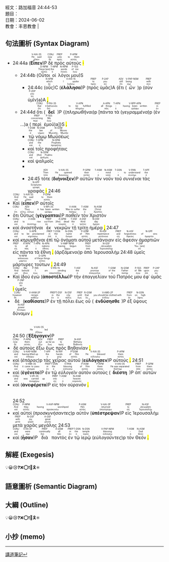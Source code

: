 經文：路加福音 24:44-53    
題目：   
日期：2024-06-02   
教會：丰恩教會 |   

## 句法圖析 (Syntax Diagram)

- 24:44a (<RUBY><ruby><ruby><strong><strong>Εἶπεν</strong></strong><rt>εἶπον</rt></ruby><rt>He said</rt></ruby><rt>V-AAI-3S</rt></RUBY>)P <RUBY><ruby><ruby>δὲ<rt>δέ</rt></ruby><rt>now</rt></ruby><rt>CONJ</rt></RUBY> <RUBY><ruby><ruby>πρὸς<rt>πρός</rt></ruby><rt>unto</rt></ruby><rt>PREP</rt></RUBY> <RUBY><ruby><ruby>αὐτούς<rt>αὐτός</rt></ruby><rt>to them</rt></ruby><rt>P-APM</rt></RUBY> <mark class="pm">·</mark> 
	- 24:44b (<RUBY><ruby><ruby>Οὗτοι<rt>οὗτος</rt></ruby><rt>These [are]</rt></ruby><rt>D-NPM</rt></RUBY> <RUBY><ruby><ruby>οἱ<rt>ὁ</rt></ruby><rt>the</rt></ruby><rt>T-NPM</rt></RUBY> <RUBY><ruby><ruby>λόγοι<rt>λόγος</rt></ruby><rt>words</rt></ruby><rt>N-NPM</rt></RUBY> <RUBY><ruby><ruby>μου<rt>ἐγώ</rt></ruby><rt>of me</rt></ruby><rt>P-1GS</rt></RUBY>)S 
		- 24:44c (<RUBY><ruby><ruby>οὓς<rt>ὅς</rt></ruby><rt>which</rt></ruby><rt>R-APM</rt></RUBY>)C (<RUBY><ruby><ruby><strong><strong>ἐλάλησα</strong></strong><rt>λαλέω</rt></ruby><rt>I spoke</rt></ruby><rt>V-AAI-1S</rt></RUBY>)P (<RUBY><ruby><ruby>πρὸς<rt>πρός</rt></ruby><rt>to</rt></ruby><rt>PREP</rt></RUBY> <RUBY><ruby><ruby>ὑμᾶς<rt>σύ</rt></ruby><rt>you</rt></ruby><rt>P-2AP</rt></RUBY>)A {<RUBY><ruby><ruby>ἔτι<rt>ἔτι</rt></ruby><rt>still</rt></ruby><rt>ADV</rt></RUBY> (<RUBY><ruby><ruby><em><em>ὢν</em></em><rt>εἰμί</rt></ruby><rt>being</rt></ruby><rt>V-PAP-NSM</rt></RUBY>)p (<RUBY><ruby><ruby>σὺν<rt>σύν</rt></ruby><rt>with</rt></ruby><rt>PREP</rt></RUBY> <RUBY><ruby><ruby>ὑμῖν<rt>σύ</rt></ruby><rt>you</rt></ruby><rt>P-2DP</rt></RUBY>)a}A <mark class="pm">,</mark>
	- 24:44d <RUBY><ruby><ruby>ὅτι<rt>ὅτι</rt></ruby><rt>that</rt></ruby><rt>CONJ</rt></RUBY> (<RUBY><ruby><ruby><strong><strong>δεῖ</strong></strong><rt>δεῖ</rt></ruby><rt>it behooves</rt></ruby><rt>V-PAI-3S</rt></RUBY>)P {(<RUBY><ruby><ruby><em>πληρωθῆναι</em><rt>πληρόω</rt></ruby><rt>to be fulfilled</rt></ruby><rt>V-APN</rt></RUBY>)p [<RUBY><ruby><ruby>πάντα<rt>πᾶς</rt></ruby><rt>all things</rt></ruby><rt>A-APN</rt></RUBY> <RUBY><ruby><ruby>τὰ<rt>ὁ</rt></ruby><rt>-</rt></ruby><rt>T-APN</rt></RUBY> (<RUBY><ruby><ruby><em><em>γεγραμμένα</em></em><rt>γράφω</rt></ruby><rt>having been written</rt></ruby><rt>V-RPP-APN</rt></RUBY>)p (<RUBY><ruby><ruby>ἐν<rt>ἐν</rt></ruby><rt>in</rt></ruby><rt>PREP</rt></RUBY> ...)a (<RUBY><ruby><ruby>περὶ<rt>περί</rt></ruby><rt>concerning</rt></ruby><rt>PREP</rt></RUBY> <RUBY><ruby><ruby>ἐμοῦ<rt>ἐγώ</rt></ruby><rt>Me</rt></ruby><rt>P-1GS</rt></RUBY>)a]}S <mark class="pm">.</mark> 
		- <RUBY><ruby><ruby>τῷ<rt>ὁ</rt></ruby><rt>the</rt></ruby><rt>T-DSM</rt></RUBY> <RUBY><ruby><ruby>νόμῳ<rt>νόμος</rt></ruby><rt>law</rt></ruby><rt>N-DSM</rt></RUBY> <RUBY><ruby><ruby>Μωϋσέως<rt>Μωϋσῆς, Μωσῆς</rt></ruby><rt>of Moses</rt></ruby><rt>N-GSM</rt></RUBY>
		- <RUBY><ruby><ruby>καὶ<rt>καί</rt></ruby><rt>and</rt></ruby><rt>CONJ</rt></RUBY> <RUBY><ruby><ruby>τοῖς<rt>ὁ</rt></ruby><rt>the</rt></ruby><rt>T-DPM</rt></RUBY> <RUBY><ruby><ruby>προφήταις<rt>προφήτης</rt></ruby><rt>Prophets</rt></ruby><rt>N-DPM</rt></RUBY>
		- <RUBY><ruby><ruby>καὶ<rt>καί</rt></ruby><rt>and</rt></ruby><rt>CONJ</rt></RUBY> <RUBY><ruby><ruby>ψαλμοῖς<rt>ψαλμός</rt></ruby><rt>[the] Psalms</rt></ruby><rt>N-DPM</rt></RUBY> 
		- 
		- 24:45 <RUBY><ruby><ruby>τότε<rt>τότε</rt></ruby><rt>Then</rt></ruby><rt>ADV</rt></RUBY> (<RUBY><ruby><ruby><strong><strong>διήνοιξεν</strong></strong><rt>διανοίγω</rt></ruby><rt>He opened</rt></ruby><rt>V-AAI-3S</rt></RUBY>)P <RUBY><ruby><ruby>αὐτῶν<rt>αὐτός</rt></ruby><rt>their</rt></ruby><rt>P-GPM</rt></RUBY> <RUBY><ruby><ruby>τὸν<rt>ὁ</rt></ruby><rt>-</rt></ruby><rt>T-ASM</rt></RUBY> <RUBY><ruby><ruby>νοῦν<rt>νοῦς</rt></ruby><rt>mind</rt></ruby><rt>N-ASM</rt></RUBY> <RUBY><ruby><ruby>τοῦ<rt>ὁ</rt></ruby><rt>-</rt></ruby><rt>T-GSN</rt></RUBY> <RUBY><ruby><ruby><em>συνιέναι</em><rt>συνίημι</rt></ruby><rt>to understand</rt></ruby><rt>V-PAN</rt></RUBY> <RUBY><ruby><ruby>τὰς<rt>ὁ</rt></ruby><rt>the</rt></ruby><rt>T-APF</rt></RUBY> <RUBY><ruby><ruby>γραφάς<rt>γραφή</rt></ruby><rt>Scriptures</rt></ruby><rt>N-APF</rt></RUBY> <mark class="pm">·</mark> 24:46
- <RUBY><ruby><ruby>Καὶ<rt>καί</rt></ruby><rt>And</rt></ruby><rt>CONJ</rt></RUBY> (<RUBY><ruby><ruby><strong><strong>εἶπεν</strong></strong><rt>εἶπον</rt></ruby><rt>He said</rt></ruby><rt>V-AAI-3S</rt></RUBY>)P <RUBY><ruby><ruby>αὐτοῖς<rt>αὐτός</rt></ruby><rt>to them</rt></ruby><rt>P-DPM</rt></RUBY>
- <RUBY><ruby><ruby>ὅτι<rt>ὅτι</rt></ruby><rt>-</rt></ruby><rt>CONJ</rt></RUBY> <RUBY><ruby><ruby>Οὕτως<rt>οὕτω, οὕτως</rt></ruby><rt>Thus</rt></ruby><rt>ADV</rt></RUBY> (<RUBY><ruby><ruby><strong><strong>γέγραπται</strong></strong><rt>γράφω</rt></ruby><rt>it has been written</rt></ruby><rt>V-RPI-3S</rt></RUBY>)P <RUBY><ruby><ruby><em>παθεῖν</em><rt>πάσχω</rt></ruby><rt>Was to suffer</rt></ruby><rt>V-AAN</rt></RUBY> <RUBY><ruby><ruby>τὸν<rt>ὁ</rt></ruby><rt>the</rt></ruby><rt>T-ASM</rt></RUBY> <RUBY><ruby><ruby>Χριστὸν<rt>Χριστός</rt></ruby><rt>Christ</rt></ruby><rt>N-ASM</rt></RUBY>
- <RUBY><ruby><ruby>καὶ<rt>καί</rt></ruby><rt>and</rt></ruby><rt>CONJ</rt></RUBY> <RUBY><ruby><ruby><em>ἀναστῆναι</em><rt>ἀνίστημι</rt></ruby><rt>to rise</rt></ruby><rt>V-AAN</rt></RUBY> <RUBY><ruby><ruby>ἐκ<rt>ἐκ</rt></ruby><rt>out from</rt></ruby><rt>PREP</rt></RUBY> <RUBY><ruby><ruby>νεκρῶν<rt>νεκρός</rt></ruby><rt>[the] dead</rt></ruby><rt>A-GPM</rt></RUBY> <RUBY><ruby><ruby>τῇ<rt>ὁ</rt></ruby><rt>the</rt></ruby><rt>T-DSF</rt></RUBY> <RUBY><ruby><ruby>τρίτῃ<rt>τρίτος</rt></ruby><rt>third</rt></ruby><rt>A-DSF</rt></RUBY> <RUBY><ruby><ruby>ἡμέρᾳ<rt>ἡμέρα</rt></ruby><rt>day</rt></ruby><rt>N-DSF</rt></RUBY> <mark class="pm">,</mark> 24:47
- <RUBY><ruby><ruby>καὶ<rt>καί</rt></ruby><rt>and</rt></ruby><rt>CONJ</rt></RUBY> <RUBY><ruby><ruby><em>κηρυχθῆναι</em><rt>κηρύσσω</rt></ruby><rt>to be proclaimed</rt></ruby><rt>V-APN</rt></RUBY> <RUBY><ruby><ruby>ἐπὶ<rt>ἐπί</rt></ruby><rt>in</rt></ruby><rt>PREP</rt></RUBY> <RUBY><ruby><ruby>τῷ<rt>ὁ</rt></ruby><rt>the</rt></ruby><rt>T-DSN</rt></RUBY> <RUBY><ruby><ruby>ὀνόματι<rt>ὄνομα</rt></ruby><rt>name</rt></ruby><rt>N-DSN</rt></RUBY> <RUBY><ruby><ruby>αὐτοῦ<rt>αὐτός</rt></ruby><rt>of Him</rt></ruby><rt>P-GSM</rt></RUBY> <RUBY><ruby><ruby>μετάνοιαν<rt>μετάνοια</rt></ruby><rt>repentance</rt></ruby><rt>N-ASF</rt></RUBY> <RUBY><ruby><ruby>εἰς<rt>εἰς</rt></ruby><rt>and</rt></ruby><rt>PREP</rt></RUBY> <RUBY><ruby><ruby>ἄφεσιν<rt>ἄφεσις</rt></ruby><rt>forgiveness</rt></ruby><rt>N-ASF</rt></RUBY> <RUBY><ruby><ruby>ἁμαρτιῶν<rt>ἁμαρτία</rt></ruby><rt>of sins</rt></ruby><rt>N-GPF</rt></RUBY> <RUBY><ruby><ruby>εἰς<rt>εἰς</rt></ruby><rt>to</rt></ruby><rt>PREP</rt></RUBY> <RUBY><ruby><ruby>πάντα<rt>πᾶς</rt></ruby><rt>all</rt></ruby><rt>A-APN</rt></RUBY> <RUBY><ruby><ruby>τὰ<rt>ὁ</rt></ruby><rt>-</rt></ruby><rt>T-APN</rt></RUBY> <RUBY><ruby><ruby>ἔθνη<rt>ἔθνος</rt></ruby><rt>nations</rt></ruby><rt>N-APN</rt></RUBY> <mark class="pm">.</mark> (<RUBY><ruby><ruby><em><em>ἀρξάμενοι</em></em><rt>ἄρχω</rt></ruby><rt>having begun</rt></ruby><rt>V-AMP-NPM</rt></RUBY>)p <RUBY><ruby><ruby>ἀπὸ<rt>ἀπό</rt></ruby><rt>from</rt></ruby><rt>PREP</rt></RUBY> <RUBY><ruby><ruby>Ἰερουσαλήμ<rt>Ἱερουσαλήμ</rt></ruby><rt>Jerusalem</rt></ruby><rt>N-GSF</rt></RUBY> 24:48 <RUBY><ruby><ruby>ὑμεῖς<rt>σύ</rt></ruby><rt>You [are]</rt></ruby><rt>P-2NP</rt></RUBY> <RUBY><ruby><ruby>μάρτυρες<rt>μάρτυς</rt></ruby><rt>witnesses</rt></ruby><rt>N-NPM</rt></RUBY> <RUBY><ruby><ruby>τούτων<rt>οὗτος</rt></ruby><rt>of these things</rt></ruby><rt>D-GPN</rt></RUBY> <mark class="pm">.</mark> 24:49
- <RUBY><ruby><ruby>Καὶ<rt>καί</rt></ruby><rt>And</rt></ruby><rt>CONJ</rt></RUBY> <RUBY><ruby><ruby>ἰδοὺ<rt>ἰδού</rt></ruby><rt>behold</rt></ruby><rt>INJ</rt></RUBY> <RUBY><ruby><ruby>ἐγὼ<rt>ἐγώ</rt></ruby><rt>I</rt></ruby><rt>P-1NS</rt></RUBY> (<RUBY><ruby><ruby><strong><strong>ἀποστέλλω</strong></strong><rt>ἀποστέλλω</rt></ruby><rt>am sending</rt></ruby><rt>V-PAI-1S</rt></RUBY>)P <RUBY><ruby><ruby>τὴν<rt>ὁ</rt></ruby><rt>the</rt></ruby><rt>T-ASF</rt></RUBY> <RUBY><ruby><ruby>ἐπαγγελίαν<rt>ἐπαγγελία</rt></ruby><rt>promise</rt></ruby><rt>N-ASF</rt></RUBY> <RUBY><ruby><ruby>τοῦ<rt>ὁ</rt></ruby><rt>of the</rt></ruby><rt>T-GSM</rt></RUBY> <RUBY><ruby><ruby>Πατρός<rt>πατήρ</rt></ruby><rt>Father</rt></ruby><rt>N-GSM</rt></RUBY> <RUBY><ruby><ruby>μου<rt>ἐγώ</rt></ruby><rt>of Me</rt></ruby><rt>P-1GS</rt></RUBY> <RUBY><ruby><ruby>ἐφ᾽<rt>ἐπί</rt></ruby><rt>upon</rt></ruby><rt>PREP</rt></RUBY> <RUBY><ruby><ruby>ὑμᾶς<rt>σύ</rt></ruby><rt>you</rt></ruby><rt>P-2AP</rt></RUBY> <mark class="pm">·</mark> <RUBY><ruby><ruby>ὑμεῖς<rt>σύ</rt></ruby><rt>you</rt></ruby><rt>P-2NP</rt></RUBY>
- <RUBY><ruby><ruby>δὲ<rt>δέ</rt></ruby><rt>however</rt></ruby><rt>CONJ</rt></RUBY> (<RUBY><ruby><ruby><strong><strong>καθίσατε</strong></strong><rt>καθίζω</rt></ruby><rt>remain</rt></ruby><rt>V-AAM-2P</rt></RUBY>)P <RUBY><ruby><ruby>ἐν<rt>ἐν</rt></ruby><rt>in</rt></ruby><rt>PREP</rt></RUBY> <RUBY><ruby><ruby>τῇ<rt>ὁ</rt></ruby><rt>the</rt></ruby><rt>T-DSF</rt></RUBY> <RUBY><ruby><ruby>πόλει<rt>πόλις</rt></ruby><rt>city</rt></ruby><rt>N-DSF</rt></RUBY> <RUBY><ruby><ruby>ἕως<rt>ἕως</rt></ruby><rt>until</rt></ruby><rt>PREP</rt></RUBY> <RUBY><ruby><ruby>οὗ<rt>ὅς</rt></ruby><rt>that</rt></ruby><rt>R-GSM</rt></RUBY> (<RUBY><ruby><ruby><strong><strong>ἐνδύσησθε</strong></strong><rt>ἐνδύω</rt></ruby><rt>you should be clothed with</rt></ruby><rt>V-AMS-2P</rt></RUBY>)P <RUBY><ruby><ruby>ἐξ<rt>ἐκ</rt></ruby><rt>from</rt></ruby><rt>PREP</rt></RUBY> <RUBY><ruby><ruby>ὕψους<rt>ὕψος</rt></ruby><rt>on high</rt></ruby><rt>N-GSN</rt></RUBY> <RUBY><ruby><ruby>δύναμιν<rt>δύναμις</rt></ruby><rt>power</rt></ruby><rt>N-ASF</rt></RUBY> <mark class="pm">.</mark></br></br></br> 24:50 (<RUBY><ruby><ruby><strong><strong>Ἐξήγαγεν</strong></strong><rt>ἐξάγω</rt></ruby><rt>He led</rt></ruby><rt>V-AAI-3S</rt></RUBY>)P
- <RUBY><ruby><ruby>δὲ<rt>δέ</rt></ruby><rt>now</rt></ruby><rt>CONJ</rt></RUBY> <RUBY><ruby><ruby>αὐτοὺς<rt>αὐτός</rt></ruby><rt>them</rt></ruby><rt>P-APM</rt></RUBY> <RUBY><ruby><ruby>ἔξω<rt>ἔξω</rt></ruby><rt>out</rt></ruby><rt>ADV</rt></RUBY> <RUBY><ruby><ruby>ἕως<rt>ἕως</rt></ruby><rt>as far as</rt></ruby><rt>PREP</rt></RUBY> <RUBY><ruby><ruby>πρὸς<rt>πρός</rt></ruby><rt>to</rt></ruby><rt>PREP</rt></RUBY> <RUBY><ruby><ruby>Βηθανίαν<rt>Βηθανία</rt></ruby><rt>Bethany</rt></ruby><rt>N-ASF</rt></RUBY> <mark class="pm">,</mark>
- <RUBY><ruby><ruby>καὶ<rt>καί</rt></ruby><rt>and</rt></ruby><rt>CONJ</rt></RUBY> (<RUBY><ruby><ruby><em><em>ἐπάρας</em></em><rt>ἐπαίρω</rt></ruby><rt>having lifted up</rt></ruby><rt>V-AAP-NSM</rt></RUBY>)p <RUBY><ruby><ruby>τὰς<rt>ὁ</rt></ruby><rt>the</rt></ruby><rt>T-APF</rt></RUBY> <RUBY><ruby><ruby>χεῖρας<rt>χείρ</rt></ruby><rt>hands</rt></ruby><rt>N-APF</rt></RUBY> <RUBY><ruby><ruby>αὐτοῦ<rt>αὐτός</rt></ruby><rt>of Him</rt></ruby><rt>P-GSM</rt></RUBY> (<RUBY><ruby><ruby><strong><strong>εὐλόγησεν</strong></strong><rt>εὐλογέω</rt></ruby><rt>He blessed</rt></ruby><rt>V-AAI-3S</rt></RUBY>)P <RUBY><ruby><ruby>αὐτούς<rt>αὐτός</rt></ruby><rt>them</rt></ruby><rt>P-APM</rt></RUBY> <mark class="pm">.</mark> 24:51
- <RUBY><ruby><ruby>καὶ<rt>καί</rt></ruby><rt>And</rt></ruby><rt>CONJ</rt></RUBY> (<RUBY><ruby><ruby><strong><strong>ἐγένετο</strong></strong><rt>γίνομαι</rt></ruby><rt>it came to pass</rt></ruby><rt>V-AMI-3S</rt></RUBY>)P <RUBY><ruby><ruby>ἐν<rt>ἐν</rt></ruby><rt>in</rt></ruby><rt>PREP</rt></RUBY> <RUBY><ruby><ruby>τῷ<rt>ὁ</rt></ruby><rt>the</rt></ruby><rt>T-DSN</rt></RUBY> <RUBY><ruby><ruby><em>εὐλογεῖν</em><rt>εὐλογέω</rt></ruby><rt>blessing</rt></ruby><rt>V-PAN</rt></RUBY> <RUBY><ruby><ruby>αὐτὸν<rt>αὐτός</rt></ruby><rt>of Him</rt></ruby><rt>P-ASM</rt></RUBY> <RUBY><ruby><ruby>αὐτοὺς<rt>αὐτός</rt></ruby><rt>them</rt></ruby><rt>P-APM</rt></RUBY> (<RUBY><ruby><ruby><strong><strong>διέστη</strong></strong><rt>διΐστημι</rt></ruby><rt>He was separated</rt></ruby><rt>V-AAI-3S</rt></RUBY>)P <RUBY><ruby><ruby>ἀπ᾽<rt>ἀπό</rt></ruby><rt>from</rt></ruby><rt>PREP</rt></RUBY> <RUBY><ruby><ruby>αὐτῶν<rt>αὐτός</rt></ruby><rt>them</rt></ruby><rt>P-GPM</rt></RUBY>
- <RUBY><ruby><ruby>καὶ<rt>καί</rt></ruby><rt>and</rt></ruby><rt>CONJ</rt></RUBY> (<RUBY><ruby><ruby><strong><strong>ἀνεφέρετο</strong></strong><rt>ἀναφέρω</rt></ruby><rt>was carried up</rt></ruby><rt>V-IPI-3S</rt></RUBY>)P <RUBY><ruby><ruby>εἰς<rt>εἰς</rt></ruby><rt>into</rt></ruby><rt>PREP</rt></RUBY> <RUBY><ruby><ruby>τὸν<rt>ὁ</rt></ruby><rt>-</rt></ruby><rt>T-ASM</rt></RUBY> <RUBY><ruby><ruby>οὐρανόν<rt>οὐρανός</rt></ruby><rt>heaven</rt></ruby><rt>N-ASM</rt></RUBY> <mark class="pm">.</mark></br></br></br> 24:52
- <RUBY><ruby><ruby>καὶ<rt>καί</rt></ruby><rt>And</rt></ruby><rt>CONJ</rt></RUBY> <RUBY><ruby><ruby>αὐτοὶ<rt>αὐτός</rt></ruby><rt>they</rt></ruby><rt>P-NPM</rt></RUBY> (<RUBY><ruby><ruby><em><em>προσκυνήσαντες</em></em><rt>προσκυνέω</rt></ruby><rt>having worshiped</rt></ruby><rt>V-AAP-NPM</rt></RUBY>)p <RUBY><ruby><ruby>αὐτὸν<rt>αὐτός</rt></ruby><rt>Him</rt></ruby><rt>P-ASM</rt></RUBY> (<RUBY><ruby><ruby><strong><strong>ὑπέστρεψαν</strong></strong><rt>ὑποστρέφω</rt></ruby><rt>returned</rt></ruby><rt>V-AAI-3P</rt></RUBY>)P <RUBY><ruby><ruby>εἰς<rt>εἰς</rt></ruby><rt>to</rt></ruby><rt>PREP</rt></RUBY> <RUBY><ruby><ruby>Ἰερουσαλὴμ<rt>Ἱερουσαλήμ</rt></ruby><rt>Jerusalem</rt></ruby><rt>N-ASF</rt></RUBY> <RUBY><ruby><ruby>μετὰ<rt>μετά</rt></ruby><rt>with</rt></ruby><rt>PREP</rt></RUBY> <RUBY><ruby><ruby>χαρᾶς<rt>χαρά</rt></ruby><rt>joy</rt></ruby><rt>N-GSF</rt></RUBY> <RUBY><ruby><ruby>μεγάλης<rt>μέγας</rt></ruby><rt>great</rt></ruby><rt>A-GSF</rt></RUBY> 24:53
- <RUBY><ruby><ruby>καὶ<rt>καί</rt></ruby><rt>and</rt></ruby><rt>CONJ</rt></RUBY> (<RUBY><ruby><ruby><strong><strong>ἦσαν</strong></strong><rt>εἰμί</rt></ruby><rt>were</rt></ruby><rt>V-IAI-3P</rt></RUBY>)P <RUBY><ruby><ruby>διὰ<rt>διά</rt></ruby><rt>continually</rt></ruby><rt>PREP</rt></RUBY> <RUBY><ruby><ruby>παντὸς<rt>πᾶς</rt></ruby><rt>all</rt></ruby><rt>A-GSM</rt></RUBY> <RUBY><ruby><ruby>ἐν<rt>ἐν</rt></ruby><rt>in</rt></ruby><rt>PREP</rt></RUBY> <RUBY><ruby><ruby>τῷ<rt>ὁ</rt></ruby><rt>the</rt></ruby><rt>T-DSN</rt></RUBY> <RUBY><ruby><ruby>ἱερῷ<rt>ἱερός</rt></ruby><rt>temple</rt></ruby><rt>N-DSN</rt></RUBY> (<RUBY><ruby><ruby><em><em>εὐλογοῦντες</em></em><rt>εὐλογέω</rt></ruby><rt>blessing</rt></ruby><rt>V-PAP-NPM</rt></RUBY>)p <RUBY><ruby><ruby>τὸν<rt>ὁ</rt></ruby><rt>-</rt></ruby><rt>T-ASM</rt></RUBY> <RUBY><ruby><ruby>Θεόν<rt>θεός</rt></ruby><rt>God</rt></ruby><rt>N-ASM</rt></RUBY> <mark class="pm">.</mark> 


## 解經 (Exegesis)
💡😀😢❓❌⭕❗🎀🎗️✳️

## 語意圖析 (Semantic Diagram)

## 大綱 (Outline)
💡😀😢❓❌⭕❗🎀🎗️✳️

## 小抄 (memo)




---


[講道筆記↵](README.md)


